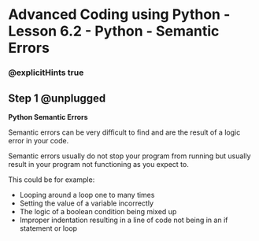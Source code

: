 # Advanced Coding using Python - Lesson 6.2 - Python - Semantic Errors

### @explicitHints true

## Step 1 @unplugged
**Python Semantic Errors**

Semantic errors can be very difficult to find and are the result of a logic error in your code.

Semantic errors usually do not stop your program from running but usually result in your program not functioning as you expect to.

This could be for example:
- Looping around a loop one to many times
- Setting the value of a variable incorrectly
- The logic of a boolean condition being mixed up
- Improper indentation resulting in a line of code not being in an if statement or loop





